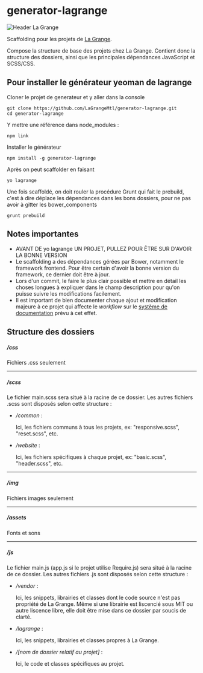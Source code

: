 generator-lagrange
==================
![Header La Grange](http://clients.la-grange.ca/grange/grange_header.jpg "Header La Grange")

Scaffolding pour les projets de [La Grange](http://la-grange.ca "La Grange").

Compose la structure de base des projets chez La Grange. Contient donc la structure
des dossiers, ainsi que les principales dépendances JavaScript et SCSS/CSS.

Pour installer le générateur yeoman de lagrange
-----------------------------------------------
Cloner le projet de generateur et y aller dans la console 

	git clone https://github.com/LaGrangeMtl/generator-lagrange.git
	cd generator-lagrange

Y mettre une référence dans node_modules :

	npm link

Installer le générateur

	npm install -g generator-lagrange

Après on peut scaffolder en faisant

	yo lagrange

Une fois scaffoldé, on doit rouler la procédure Grunt qui fait le prebuild, c'est à dire déplace les dépendances dans les bons dossiers, pour ne pas avoir à gitter les bower_components

	grunt prebuild


Notes importantes
-----------------
* AVANT DE yo lagrange UN PROJET, PULLEZ POUR ÊTRE SUR D'AVOIR LA BONNE VERSION
* Le scaffolding a des dépendances gérées par Bower, notamment le framework frontend. Pour être certain d'avoir la bonne version du framework, ce dernier doit être à jour.
* Lors d'un commit, le faire le plus clair possible et mettre en détail les choses longues à expliquer dans le champ description pour qu'on puisse suivre les modifications facilement.
* Il est important de bien documenter chaque ajout et modification majeure à ce projet qui affecte le _workflow_ sur le [système de documentation](http://workflow.grange "Documentation workflow") prévu à cet effet.

Structure des dossiers
----------------------
##### /css
Fichiers .css seulement

***
##### /scss
Le fichier main.scss sera situé à la racine de ce dossier. Les autres fichiers .scss sont disposés selon cette structure :

* _/common_ :

	Ici, les fichiers communs à tous les projets, ex: "responsive.scss", "reset.scss", etc.

* _/website_ :

	Ici, les fichiers spécifiques à chaque projet, ex: "basic.scss", "header.scss", etc.

***
##### /img
Fichiers images seulement

***
##### /assets
Fonts et sons

***
##### /js
Le fichier main.js (app.js si le projet utilise Require.js) sera situé à la racine de ce dossier. Les autres fichiers .js sont disposés selon cette structure :

* _/vendor_ :

	Ici, les snippets, librairies et classes dont le code source n'est pas propriété de La Grange. Même si une librairie est liscencié sous MIT ou autre liscence libre, elle doit être mise dans ce dossier par soucis de clarté.

* _/lagrange_ :

	Ici, les snippets, librairies et classes propres à La Grange.

* _/[nom de dossier relatif au projet]_ :

	Ici, le code et classes spécifiques au projet. 
